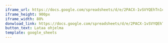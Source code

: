 ```yaml
---
iframe_url: https://docs.google.com/spreadsheets/d/e/2PACX-1vSVYQEhTn1c__OH-thZD0N3VvTwsEZWgohnMOQ-Cd0cTIavh_yP-lJgrO3OJZDJGpV5vCD2BfncjHIw/pubhtml?widget=true&amp;headers=false&chrome=false
iframe_height: 900px
iframe_width: 80%
donwload_link: https://docs.google.com/spreadsheets/d/e/2PACX-1vSVYQEhTn1c__OH-thZD0N3VvTwsEZWgohnMOQ-Cd0cTIavh_yP-lJgrO3OJZDJGpV5vCD2BfncjHIw/pub?gid=562528686&single=true&output=pdf
button_text: Lataa ohjelma
template: google_sheets
---
```


